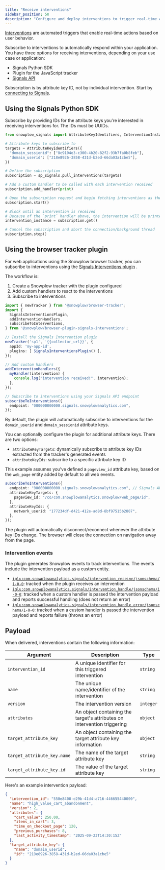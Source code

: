 ```yaml
---
title: "Receive interventions"
sidebar_position: 50
description: "Configure and deploy interventions to trigger real-time actions based on user attribute changes in Snowplow Signals."
---
```


[Interventions](/docs/signals/concepts/index.md#interventions) are automated triggers that enable real-time actions based on user behavior.

Subscribe to interventions to automatically respond within your application. You have three options for receiving interventions, depending on your use case or application:
* Signals Python SDK
* Plugin for the JavaScript tracker
* [Signals API](/docs/signals/connection/index.md#signals-api)

Subscription is by attribute key ID, not by individual intervention. Start by [connecting to Signals](/docs/signals/connection/index.md).


## Using the Signals Python SDK

Subscribe by providing IDs for the attribute keys you're interested in receiving interventions for. The IDs must be UUIDs.

```python
from snowplow_signals import AttributeKeyIdentifiers, InterventionInstance

# Attribute keys to subscribe to
targets = AttributeKeyIdentifiers({
  "domain_sessionid": ["8c9104e3-c300-4b20-82f2-93b7fa0b8feb"],
  "domain_userid": ["218e8926-3858-431d-b2ed-66da03a1cbe5"],
})

# Define the subscription
subscription = sp_signals.pull_interventions(targets)

# Add a custom handler to be called with each intervention received
subscription.add_handler(print)

# Open the subscription request and begin fetching interventions as they are published
subscription.start()

# Block until an intervention is received
# Because of the `print` handler above, the intervention will be printed out
intervention_instance = subscription.get()

# Cancel the subscription and abort the connection/background thread
subscription.stop()
```

## Using the browser tracker plugin

For web applications using the Snowplow browser tracker, you can subscribe to interventions using the [Signals Interventions plugin](https://github.com/snowplow-incubator/signals-browser-plugin) <!-- TODO: Update URL to non-private repo -->.

The workflow is:
1. Create a Snowplow tracker with the plugin configured
3. Add custom handlers to react to the interventions
4. Subscribe to interventions

```typescript
import { newTracker } from '@snowplow/browser-tracker';
import {
  SignalsInterventionsPlugin,
  addInterventionHandlers,
  subscribeToInterventions,
} from '@snowplow/browser-plugin-signals-interventions';

// Install the Signals Intervention plugin
newTracker('sp1', '{{collector_url}}', {
  appId: 'my-app-id',
  plugins: [ SignalsInterventionsPlugin() ],
});

// Add custom handlers
addInterventionHandlers({
  myHandler(intervention) {
    console.log("intervention received!", intervention);
  },
});

// Subscribe to interventions using your Signals API endpoint
subscribeToInterventions({
  endpoint: "000000000000.signals.snowplowanalytics.com",
});
```

By default, the plugin will automatically subscribe to interventions for the `domain_userid` and `domain_sessionid` attribute keys.

You can optionally configure the plugin for additional attribute keys. There are two options:
* `attributeKeyTargets`: dynamically subscribe to attribute key IDs extracted from the tracker's generated events
* `attributeKeyIds`: subscribe to a specific attribute key ID

This example assumes you've defined a `pageview_id` attribute key, based on the `web_page` entity added by default to all web events.

```typescript
subscribeToInterventions({
  endpoint: "000000000000.signals.snowplowanalytics.com", // Signals API endpoint
  attributeKeyTargets: {
    pageview_id: "/co/com.snowplowanalytics.snowplow/web_page/id",
  },
  attributeKeyIds: {
    network_userid: "177234df-d421-412e-ad8d-8bf97515b2807",
  },
});
```

The plugin will automatically disconnect/reconnect whenever the attribute key IDs change. The browser will close the connection on navigation away from the page.

### Intervention events

The plugin generates Snowplow events to track interventions. The events include the intervention payload as a custom entity.

- [`iglu:com.snowplowanalytics.signals/intervention_receive/jsonschema/1-0-0`](https://github.com/snowplow/iglu-central/blob/master/schemas/com.snowplowanalytics.signals/intervention_receive/jsonschema/1-0-0): tracked when the plugin receives an intervention
- [`iglu:com.snowplowanalytics.signals/intervention_handle/jsonschema/1-0-0`](https://github.com/snowplow/iglu-central/blob/master/schemas/com.snowplowanalytics.signals/intervention_handle/jsonschema/1-0-0): tracked when a custom handler is passed the intervention payload and reports successful handling (does not return an error)
- [`iglu:com.snowplowanalytics.signals/intervention_handle_error/jsonschema/1-0-0`](https://github.com/snowplow/iglu-central/blob/master/schemas/com.snowplowanalytics.signals/intervention_handle_error/jsonschema/1-0-0): tracked when a custom handler is passed the intervention payload and reports failure (throws an error)

## Payload

When delivered, interventions contain the following information:

| Argument                    | Description                                                             | Type      |
| --------------------------- | ----------------------------------------------------------------------- | --------- |
| `intervention_id`           | A unique identifier for this triggered intervention                     | `string`  |
| `name`                      | The unique name/identifier of the intervention                          | `string`  |
| `version`                   | The intervention version                                                | `integer` |
| `attributes`                | An object containing the target's attributes on intervention triggering | `object`  |
| `target_attribute_key`      | An object containing the target attribute key information               | `object`  |
| `target_attribute_key.name` | The name of the target attribute key                                    | `string`  |
| `target_attribute_key.id`   | The value of the target attribute key                                   | `string`  |

Here's an example intervention payload:

```json
{
  "intervention_id": "550e8400-e29b-41d4-a716-446655440000",
  "name": "high_value_cart_abandonment",
  "version": 2,
  "attributes": {
    "cart_value": 250.00,
    "items_in_cart": 3,
    "time_on_checkout_page": 120,
    "previous_purchases": 8,
    "last_activity_timestamp": "2025-09-23T14:30:15Z"
  },
  "target_attribute_key": {
    "name": "domain_userid",
    "id": "218e8926-3858-431d-b2ed-66da03a1cbe5"
  }
}
```
